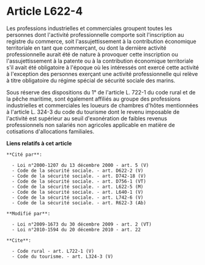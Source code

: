 # Article L622-4

Les professions industrielles et commerciales groupent toutes les personnes dont l'activité professionnelle comporte soit
l'inscription au registre du commerce, soit l'assujettissement à la contribution économique territoriale en tant que
commerçant, ou dont la dernière activité professionnelle aurait été de nature à provoquer cette inscription ou
l'assujettissement à la patente ou à la contribution économique territoriale s'il avait été obligatoire à l'époque où les
intéressés ont exercé cette activité à l'exception des personnes exerçant une activité professionnelle qui relève à titre
obligatoire du régime spécial de sécurité sociale des marins. 

Sous réserve des dispositions du 1° de l'article L. 722-1 du code rural et de la pêche maritime, sont également affiliés au
groupe des professions industrielles et commerciales les loueurs de chambres d'hôtes mentionnées à l'article L. 324-3 du code
du tourisme dont le revenu imposable de l'activité est supérieur au seuil d'exonération de faibles revenus professionnels non
salariés non agricoles applicable en matière de cotisations d'allocations familiales.

**Liens relatifs à cet article**

	**Cité par**:

	  - Loi n°2000-1207 du 13 décembre 2000 - art. 5 (V)
	  - Code de la sécurité sociale. - art. D622-2 (V)
	  - Code de la sécurité sociale. - art. D742-18 (V)
	  - Code de la sécurité sociale. - art. D756-1 (VT)
	  - Code de la sécurité sociale. - art. L622-5 (M)
	  - Code de la sécurité sociale. - art. L640-1 (V)
	  - Code de la sécurité sociale. - art. L742-6 (V)
	  - Code de la sécurité sociale. - art. R622-3 (Ab)

	**Modifié par**:

	  - Loi n°2009-1673 du 30 décembre 2009 - art. 2 (VT)
	  - Loi n°2010-1594 du 20 décembre 2010 - art. 22

	**Cite**:

	  - Code rural - art. L722-1 (V)
	  - Code du tourisme. - art. L324-3 (V)
